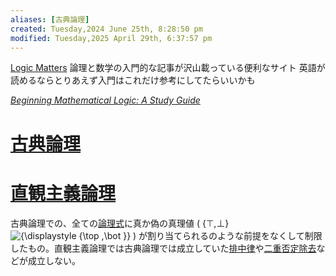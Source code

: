 ```yaml
---
aliases: [古典論理]
created: Tuesday,2024 June 25th, 8:28:50 pm
modified: Tuesday,2025 April 29th, 6:37:57 pm
---
```


[Logic Matters](https://www.logicmatters.net/)
論理と数学の入門的な記事が沢山載っている便利なサイト
英語が読めるならとりあえず入門はこれだけ参考にしてたらいいかも

 [_Beginning Mathematical Logic: A Study Guide_](https://www.logicmatters.net/resources/pdfs/LogicStudyGuide.pdf)

# [古典論理](https://ja.wikipedia.org/wiki/%E5%8F%A4%E5%85%B8%E8%AB%96%E7%90%86)

# [直観主義論理](https://ja.wikipedia.org/wiki/%E7%9B%B4%E8%A6%B3%E4%B8%BB%E7%BE%A9%E8%AB%96%E7%90%86)

古典論理での、全ての[論理式](https://ja.wikipedia.org/wiki/%E8%AB%96%E7%90%86%E5%BC%8F_(%E6%95%B0%E5%AD%A6) "論理式 (数学)")に真か偽の真理値 ( {⊤,⊥}![{\displaystyle \{\top ,\bot \}}](https://wikimedia.org/api/rest_v1/media/math/render/svg/02ccf58345b8b31d226065b4f07a6476b0ecc22e) ) が割り当てられるのような前提をなくして制限したもの。直観主義論理では古典論理では成立していた[排中律](https://ja.wikipedia.org/wiki/%E6%8E%92%E4%B8%AD%E5%BE%8B "排中律")や[二重否定除去](https://ja.wikipedia.org/wiki/%E4%BA%8C%E9%87%8D%E5%90%A6%E5%AE%9A%E9%99%A4%E5%8E%BB "二重否定除去")などが成立しない。




